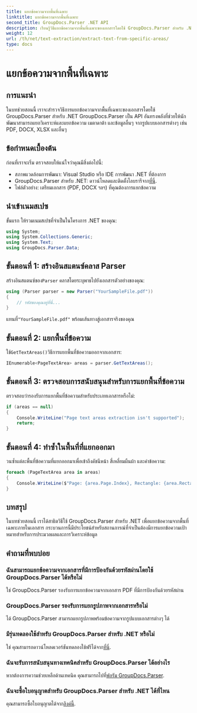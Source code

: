 ```yaml
---
title: แยกข้อความจากพื้นที่เฉพาะ
linktitle: แยกข้อความจากพื้นที่เฉพาะ
second_title: GroupDocs.Parser .NET API
description: เรียนรู้วิธีแยกข้อความจากพื้นที่เฉพาะของเอกสารโดยใช้ GroupDocs.Parser สำหรับ .NET คำแนะนำทีละขั้นตอนง่าย ๆ
weight: 12
url: /th/net/text-extraction/extract-text-from-specific-areas/
type: docs
---
```

# แยกข้อความจากพื้นที่เฉพาะ

## การแนะนำ
ในบทช่วยสอนนี้ เราจะสำรวจวิธีการแยกข้อความจากพื้นที่เฉพาะของเอกสารโดยใช้ GroupDocs.Parser สำหรับ .NET GroupDocs.Parser เป็น API อันทรงพลังที่ช่วยให้นักพัฒนาสามารถแยกวิเคราะห์และแยกข้อความ เมตาดาต้า และข้อมูลอื่นๆ จากรูปแบบเอกสารต่างๆ เช่น PDF, DOCX, XLSX และอื่นๆ
## ข้อกำหนดเบื้องต้น
ก่อนที่เราจะเริ่ม ตรวจสอบให้แน่ใจว่าคุณมีสิ่งต่อไปนี้:
- สภาพแวดล้อมการพัฒนา: Visual Studio หรือ IDE การพัฒนา .NET ที่ต้องการ
-  GroupDocs.Parser สำหรับ .NET: ดาวน์โหลดและติดตั้งไลบรารีจาก[ที่นี่](https://releases.groupdocs.com/parser/net/).
- ไฟล์ตัวอย่าง: เตรียมเอกสาร (PDF, DOCX ฯลฯ) ที่คุณต้องการแยกข้อความ

## นำเข้าเนมสเปซ
ขั้นแรก ให้รวมเนมสเปซที่จำเป็นในโครงการ .NET ของคุณ:
```csharp
using System;
using System.Collections.Generic;
using System.Text;
using GroupDocs.Parser.Data;
```
## ขั้นตอนที่ 1: สร้างอินสแตนซ์คลาส Parser
 สร้างอินสแตนซ์ของ`Parser` คลาสโดยระบุพาธไปยังเอกสารตัวอย่างของคุณ:
```csharp
using (Parser parser = new Parser("YourSampleFile.pdf"))
{
    // รหัสของคุณอยู่ที่นี่...
}
```
 แทนที่`"YourSampleFile.pdf"` พร้อมเส้นทางสู่เอกสารจริงของคุณ
## ขั้นตอนที่ 2: แยกพื้นที่ข้อความ
 ใช้`GetTextAreas()`วิธีการแยกพื้นที่ข้อความออกจากเอกสาร:
```csharp
IEnumerable<PageTextArea> areas = parser.GetTextAreas();
```
## ขั้นตอนที่ 3: ตรวจสอบการสนับสนุนสำหรับการแยกพื้นที่ข้อความ
ตรวจสอบว่ารองรับการแยกพื้นที่ข้อความสำหรับประเภทเอกสารหรือไม่:
```csharp
if (areas == null)
{
    Console.WriteLine("Page text areas extraction isn't supported");
    return;
}
```
## ขั้นตอนที่ 4: ทำซ้ำในพื้นที่ที่แยกออกมา
วนซ้ำแต่ละพื้นที่ข้อความที่แยกออกมาเพื่อเข้าถึงดัชนีหน้า สี่เหลี่ยมผืนผ้า และค่าข้อความ:
```csharp
foreach (PageTextArea area in areas)
{
    Console.WriteLine($"Page: {area.Page.Index}, Rectangle: {area.Rectangle}, Text: {area.Text}");
}
```

## บทสรุป
ในบทช่วยสอนนี้ เราได้สาธิตวิธีใช้ GroupDocs.Parser สำหรับ .NET เพื่อแยกข้อความจากพื้นที่เฉพาะภายในเอกสาร กระบวนการนี้มีประโยชน์สำหรับสถานการณ์ที่จำเป็นต้องมีการแยกข้อความเป้าหมายสำหรับการประมวลผลและการวิเคราะห์ข้อมูล

## คำถามที่พบบ่อย
### ฉันสามารถแยกข้อความจากเอกสารที่มีการป้องกันด้วยรหัสผ่านโดยใช้ GroupDocs.Parser ได้หรือไม่
ใช่ GroupDocs.Parser รองรับการแยกข้อความจากเอกสาร PDF ที่มีการป้องกันด้วยรหัสผ่าน
### GroupDocs.Parser รองรับการแยกรูปภาพจากเอกสารหรือไม่
ได้ GroupDocs.Parser สามารถแยกรูปภาพพร้อมข้อความจากรูปแบบเอกสารต่างๆ ได้
### มีรุ่นทดลองใช้สำหรับ GroupDocs.Parser สำหรับ .NET หรือไม่
 ใช่ คุณสามารถดาวน์โหลดเวอร์ชันทดลองใช้ฟรีได้จาก[ที่นี่](https://releases.groupdocs.com/).
### ฉันจะรับการสนับสนุนทางเทคนิคสำหรับ GroupDocs.Parser ได้อย่างไร
 หากต้องการความช่วยเหลือด้านเทคนิค คุณสามารถไปที่[ฟอรัม GroupDocs.Parser](https://forum.groupdocs.com/c/parser/17).
### ฉันจะซื้อใบอนุญาตสำหรับ GroupDocs.Parser สำหรับ .NET ได้ที่ไหน
 คุณสามารถซื้อใบอนุญาตได้จาก[ลิงค์นี้](https://purchase.groupdocs.com/buy).